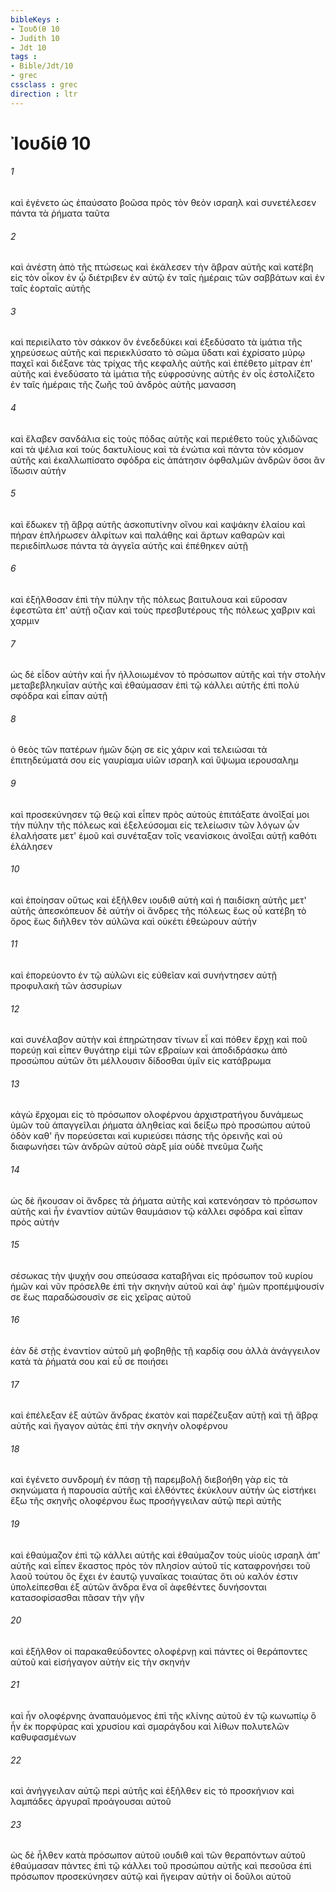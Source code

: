 ```yaml
---
bibleKeys : 
- Ἰουδίθ 10
- Judith 10
- Jdt 10
tags : 
- Bible/Jdt/10
- grec
cssclass : grec
direction : ltr
---
```


# Ἰουδίθ 10

###### 1
καὶ ἐγένετο ὡς ἐπαύσατο βοῶσα πρὸς τὸν θεὸν ισραηλ καὶ συνετέλεσεν πάντα τὰ ῥήματα ταῦτα
###### 2
καὶ ἀνέστη ἀπὸ τῆς πτώσεως καὶ ἐκάλεσεν τὴν ἅβραν αὐτῆς καὶ κατέβη εἰς τὸν οἶκον ἐν ᾧ διέτριβεν ἐν αὐτῷ ἐν ταῖς ἡμέραις τῶν σαββάτων καὶ ἐν ταῖς ἑορταῖς αὐτῆς
###### 3
καὶ περιείλατο τὸν σάκκον ὃν ἐνεδεδύκει καὶ ἐξεδύσατο τὰ ἱμάτια τῆς χηρεύσεως αὐτῆς καὶ περιεκλύσατο τὸ σῶμα ὕδατι καὶ ἐχρίσατο μύρῳ παχεῖ καὶ διέξανε τὰς τρίχας τῆς κεφαλῆς αὐτῆς καὶ ἐπέθετο μίτραν ἐπ' αὐτῆς καὶ ἐνεδύσατο τὰ ἱμάτια τῆς εὐφροσύνης αὐτῆς ἐν οἷς ἐστολίζετο ἐν ταῖς ἡμέραις τῆς ζωῆς τοῦ ἀνδρὸς αὐτῆς μανασση
###### 4
καὶ ἔλαβεν σανδάλια εἰς τοὺς πόδας αὐτῆς καὶ περιέθετο τοὺς χλιδῶνας καὶ τὰ ψέλια καὶ τοὺς δακτυλίους καὶ τὰ ἐνώτια καὶ πάντα τὸν κόσμον αὐτῆς καὶ ἐκαλλωπίσατο σφόδρα εἰς ἀπάτησιν ὀφθαλμῶν ἀνδρῶν ὅσοι ἂν ἴδωσιν αὐτήν
###### 5
καὶ ἔδωκεν τῇ ἅβρᾳ αὐτῆς ἀσκοπυτίνην οἴνου καὶ καψάκην ἐλαίου καὶ πήραν ἐπλήρωσεν ἀλφίτων καὶ παλάθης καὶ ἄρτων καθαρῶν καὶ περιεδίπλωσε πάντα τὰ ἀγγεῖα αὐτῆς καὶ ἐπέθηκεν αὐτῇ
###### 6
καὶ ἐξήλθοσαν ἐπὶ τὴν πύλην τῆς πόλεως βαιτυλουα καὶ εὕροσαν ἐφεστῶτα ἐπ' αὐτῇ οζιαν καὶ τοὺς πρεσβυτέρους τῆς πόλεως χαβριν καὶ χαρμιν
###### 7
ὡς δὲ εἶδον αὐτὴν καὶ ἦν ἠλλοιωμένον τὸ πρόσωπον αὐτῆς καὶ τὴν στολὴν μεταβεβληκυῖαν αὐτῆς καὶ ἐθαύμασαν ἐπὶ τῷ κάλλει αὐτῆς ἐπὶ πολὺ σφόδρα καὶ εἶπαν αὐτῇ
###### 8
ὁ θεὸς τῶν πατέρων ἡμῶν δῴη σε εἰς χάριν καὶ τελειώσαι τὰ ἐπιτηδεύματά σου εἰς γαυρίαμα υἱῶν ισραηλ καὶ ὕψωμα ιερουσαλημ
###### 9
καὶ προσεκύνησεν τῷ θεῷ καὶ εἶπεν πρὸς αὐτούς ἐπιτάξατε ἀνοῖξαί μοι τὴν πύλην τῆς πόλεως καὶ ἐξελεύσομαι εἰς τελείωσιν τῶν λόγων ὧν ἐλαλήσατε μετ' ἐμοῦ καὶ συνέταξαν τοῖς νεανίσκοις ἀνοῖξαι αὐτῇ καθότι ἐλάλησεν
###### 10
καὶ ἐποίησαν οὕτως καὶ ἐξῆλθεν ιουδιθ αὐτὴ καὶ ἡ παιδίσκη αὐτῆς μετ' αὐτῆς ἀπεσκόπευον δὲ αὐτὴν οἱ ἄνδρες τῆς πόλεως ἕως οὗ κατέβη τὸ ὄρος ἕως διῆλθεν τὸν αὐλῶνα καὶ οὐκέτι ἐθεώρουν αὐτήν
###### 11
καὶ ἐπορεύοντο ἐν τῷ αὐλῶνι εἰς εὐθεῖαν καὶ συνήντησεν αὐτῇ προφυλακὴ τῶν ἀσσυρίων
###### 12
καὶ συνέλαβον αὐτὴν καὶ ἐπηρώτησαν τίνων εἶ καὶ πόθεν ἔρχῃ καὶ ποῦ πορεύῃ καὶ εἶπεν θυγάτηρ εἰμὶ τῶν εβραίων καὶ ἀποδιδράσκω ἀπὸ προσώπου αὐτῶν ὅτι μέλλουσιν δίδοσθαι ὑμῖν εἰς κατάβρωμα
###### 13
κἀγὼ ἔρχομαι εἰς τὸ πρόσωπον ολοφέρνου ἀρχιστρατήγου δυνάμεως ὑμῶν τοῦ ἀπαγγεῖλαι ῥήματα ἀληθείας καὶ δείξω πρὸ προσώπου αὐτοῦ ὁδὸν καθ' ἣν πορεύσεται καὶ κυριεύσει πάσης τῆς ὀρεινῆς καὶ οὐ διαφωνήσει τῶν ἀνδρῶν αὐτοῦ σὰρξ μία οὐδὲ πνεῦμα ζωῆς
###### 14
ὡς δὲ ἤκουσαν οἱ ἄνδρες τὰ ῥήματα αὐτῆς καὶ κατενόησαν τὸ πρόσωπον αὐτῆς καὶ ἦν ἐναντίον αὐτῶν θαυμάσιον τῷ κάλλει σφόδρα καὶ εἶπαν πρὸς αὐτήν
###### 15
σέσωκας τὴν ψυχήν σου σπεύσασα καταβῆναι εἰς πρόσωπον τοῦ κυρίου ἡμῶν καὶ νῦν πρόσελθε ἐπὶ τὴν σκηνὴν αὐτοῦ καὶ ἀφ' ἡμῶν προπέμψουσίν σε ἕως παραδώσουσίν σε εἰς χεῖρας αὐτοῦ
###### 16
ἐὰν δὲ στῇς ἐναντίον αὐτοῦ μὴ φοβηθῇς τῇ καρδίᾳ σου ἀλλὰ ἀνάγγειλον κατὰ τὰ ῥήματά σου καὶ εὖ σε ποιήσει
###### 17
καὶ ἐπέλεξαν ἐξ αὐτῶν ἄνδρας ἑκατὸν καὶ παρέζευξαν αὐτῇ καὶ τῇ ἅβρᾳ αὐτῆς καὶ ἤγαγον αὐτὰς ἐπὶ τὴν σκηνὴν ολοφέρνου
###### 18
καὶ ἐγένετο συνδρομὴ ἐν πάσῃ τῇ παρεμβολῇ διεβοήθη γὰρ εἰς τὰ σκηνώματα ἡ παρουσία αὐτῆς καὶ ἐλθόντες ἐκύκλουν αὐτήν ὡς εἱστήκει ἔξω τῆς σκηνῆς ολοφέρνου ἕως προσήγγειλαν αὐτῷ περὶ αὐτῆς
###### 19
καὶ ἐθαύμαζον ἐπὶ τῷ κάλλει αὐτῆς καὶ ἐθαύμαζον τοὺς υἱοὺς ισραηλ ἀπ' αὐτῆς καὶ εἶπεν ἕκαστος πρὸς τὸν πλησίον αὐτοῦ τίς καταφρονήσει τοῦ λαοῦ τούτου ὃς ἔχει ἐν ἑαυτῷ γυναῖκας τοιαύτας ὅτι οὐ καλόν ἐστιν ὑπολείπεσθαι ἐξ αὐτῶν ἄνδρα ἕνα οἳ ἀφεθέντες δυνήσονται κατασοφίσασθαι πᾶσαν τὴν γῆν
###### 20
καὶ ἐξῆλθον οἱ παρακαθεύδοντες ολοφέρνῃ καὶ πάντες οἱ θεράποντες αὐτοῦ καὶ εἰσήγαγον αὐτὴν εἰς τὴν σκηνήν
###### 21
καὶ ἦν ολοφέρνης ἀναπαυόμενος ἐπὶ τῆς κλίνης αὐτοῦ ἐν τῷ κωνωπίῳ ὃ ἦν ἐκ πορφύρας καὶ χρυσίου καὶ σμαράγδου καὶ λίθων πολυτελῶν καθυφασμένων
###### 22
καὶ ἀνήγγειλαν αὐτῷ περὶ αὐτῆς καὶ ἐξῆλθεν εἰς τὸ προσκήνιον καὶ λαμπάδες ἀργυραῖ προάγουσαι αὐτοῦ
###### 23
ὡς δὲ ἦλθεν κατὰ πρόσωπον αὐτοῦ ιουδιθ καὶ τῶν θεραπόντων αὐτοῦ ἐθαύμασαν πάντες ἐπὶ τῷ κάλλει τοῦ προσώπου αὐτῆς καὶ πεσοῦσα ἐπὶ πρόσωπον προσεκύνησεν αὐτῷ καὶ ἤγειραν αὐτὴν οἱ δοῦλοι αὐτοῦ
